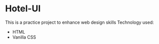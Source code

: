 # Hotel-UI

This is a practice project to enhance web design skills
Technology used:
- HTML
- Vanilla CSS
